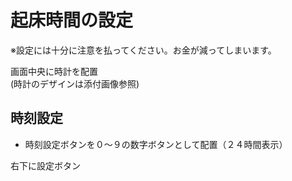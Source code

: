 # 起床時間の設定
※設定には十分に注意を払ってください。お金が減ってしまいます。

画面中央に時計を配置  
(時計のデザインは添付画像参照)

## 時刻設定
- 時刻設定ボタンを０〜９の数字ボタンとして配置（２４時間表示）

右下に設定ボタン
